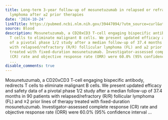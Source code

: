 ```yaml
---
title: Long-term 3-year follow-up of mosunetuzumab in relapsed or refractory follicular
  lymphoma after ≥2 prior therapies
date: '2024-10-24'
linkTitle: https://pubmed.ncbi.nlm.nih.gov/39447094/?utm_source=curl&utm_medium=rss&utm_campaign=journals&utm_content=7603509&fc=None&ff=20241024201600&v=2.18.0.post9+e462414
source: Blood
description: Mosunetuzumab, a CD20xCD3 T-cell engaging bispecific antibody, redirects
  T cells to eliminate malignant B cells. We present updated efficacy and safety data
  of a pivotal phase 1/2 study after a median follow-up of 37.4 months in 90 patients
  with relapsed/refractory (R/R) follicular lymphoma (FL) and ≥2 prior lines of therapy
  treated with fixed-duration mosunetuzumab. Investigator-assessed complete response
  (CR) rate and objective response rate (ORR) were 60.0% (95% confidence interval
  ...
disable_comments: true
---
```

Mosunetuzumab, a CD20xCD3 T-cell engaging bispecific antibody, redirects T cells to eliminate malignant B cells. We present updated efficacy and safety data of a pivotal phase 1/2 study after a median follow-up of 37.4 months in 90 patients with relapsed/refractory (R/R) follicular lymphoma (FL) and ≥2 prior lines of therapy treated with fixed-duration mosunetuzumab. Investigator-assessed complete response (CR) rate and objective response rate (ORR) were 60.0% (95% confidence interval ...